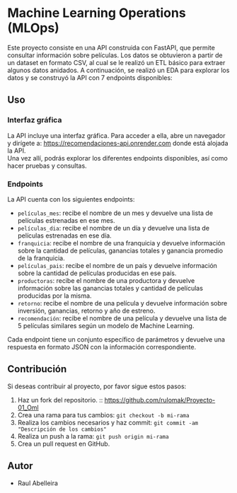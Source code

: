 # Machine Learning Operations (MLOps)
Este proyecto consiste en una API construida con FastAPI, que permite consultar información sobre películas. Los datos se obtuvieron a partir de un dataset en formato CSV, al cual se le realizó un ETL básico para extraer algunos datos anidados. A continuación, se realizó un EDA para explorar los datos y se construyó la API con 7 endpoints disponibles:

## Uso

### Interfaz gráfica

La API incluye una interfaz gráfica. Para acceder a ella, abre un navegador y dirígete a: https://recomendaciones-api.onrender.com  donde está alojada la API.  
Una vez allí, podrás explorar los diferentes endpoints disponibles, así como hacer pruebas y consultas.

### Endpoints

La API cuenta con los siguientes endpoints:

- `películas_mes`: recibe el nombre de un mes y devuelve una lista de películas estrenadas en ese mes.
- `películas_dia`: recibe el nombre de un día y devuelve una lista de películas estrenadas en ese día.
- `franquicia`: recibe el nombre de una franquicia y devuelve información sobre la cantidad de películas, ganancias totales y ganancia promedio de la franquicia.
- `películas_pais`: recibe el nombre de un país y devuelve información sobre la cantidad de películas producidas en ese país.
- `productoras`: recibe el nombre de una productora y devuelve información sobre las ganancias totales y cantidad de películas producidas por la misma.
- `retorno`: recibe el nombre de una película y devuelve información sobre inversión, ganancias, retorno y año de estreno.
- `recomendación`: recibe el nombre de una película y devuelve una lista de 5 películas similares según un modelo de Machine Learning.

Cada endpoint tiene un conjunto específico de parámetros y devuelve una respuesta en formato JSON con la información correspondiente.

## Contribución

Si deseas contribuir al proyecto, por favor sigue estos pasos:

1. Haz un fork del repositorio. :: https://github.com/rulomak/Proyecto-01_Oml
2. Crea una rama para tus cambios: `git checkout -b mi-rama`
3. Realiza los cambios necesarios y haz commit: `git commit -am "Descripción de los cambios"`
4. Realiza un push a la rama: `git push origin mi-rama`
5. Crea un pull request en GitHub.

## Autor

- Raul Abelleira